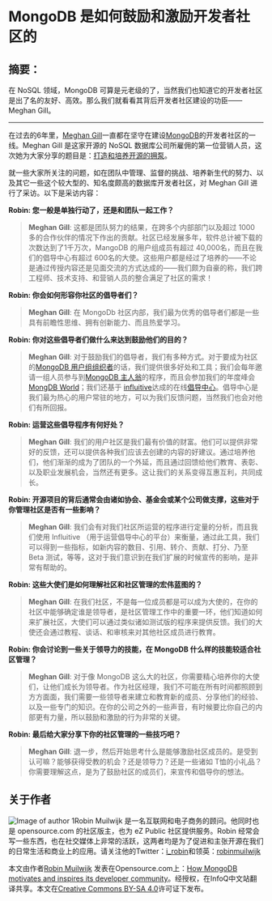 # MongoDB 是如何鼓励和激励开发者社区的

## 摘要：

在 NoSQL 领域，MongoDB 可算是元老级的了，当然我们也知道它的开发者社区是出了名的友好、高效。那么我们就看看其背后开发者社区建设的功臣——Meghan Gill。

--------------------------------------------------

在过去的6年里，[Meghan Gill](https://twitter.com/meghanpgill)一直都在坚守在建设[MongoDB](https://www.mongodb.com/)的开发者社区的一线。Meghan Gill 是这家开源的 NoSQL 数据库公司所雇佣的第一位营销人员，这次她为大家分享的题目是：[打造和培养开源的拥泵](http://conferences.oreilly.com/oscon/open-source-us/public/schedule/detail/48414)。

就一些大家所关注的问题，如在团队中管理、监督的挑战、培养新生代的努力、以及其它一些这个较大型的、知名度颇高的数据库开发者社区，对 Meghan Gill 进行了采访。以下是采访内容：

**Robin: 您一般是单独行动了，还是和团队一起工作？**

> **Meghan Gill**: 这都是团队努力的结果，在跨多个内部部门以及超过 1000 多的合作伙伴的情况下作出的贡献。社区已经发展多年，软件总计被下载的次数达到了1千万次，MangoDB 的用户组成员有超过 40,000名，而且在我们的倡导中心有超过 600名的大使。这些用户都是经过了培养的——不论是通过传授内容还是见面交流的方式达成的——我们颇为自豪的称，我们跨工程师、技术支持、和营销人员的整合满足了社区的需求！

**Robin: 你会如何​​形容你社区的倡导者们？**

> **Meghan Gill**: 在 MongoDb 社区内部，我们最为优秀的倡导者们都是一些具有前瞻性思维、拥有创新能力、而且热爱学习。

**Robin: 你对这些倡导者们做什么来达到鼓励他们的目的？**

> **Meghan Gill**: 对于鼓励我们的倡导者，我们有多种方式。对于要成为社区的[MongoDB 用户组组织者](https://www.mongodb.org/community/playbook)的话，我们提供很多好处和工具；我们会每年邀请一组人员参与到[MongoDB 主人翁](https://www.mongodb.com/blog/post/nominations-for-the-2016-mongodb-masters-program-are-open)的程序，而且会参加我们的年度峰会 [MongDB World](https://www.mongodb.com/world16)；我们还基于 [influitive](http://influitive.com/)达成的在线[倡导中心](https://www.mongodb.org/community)。倡导中心是我们最为热心的用户常驻的地方，可以为我们反馈问题，当然我们也会对他们有所回报。

**Robin: 运营这些倡导程序有何好处？**

> **Meghan Gill**: 我们的用户社区是我们最有价值的财富。他们可以提供非常好的反馈，还可以提供各种我们应该去创建的内容的好建议。通过培养他们，他们渐渐的成为了团队的一个外延，而且通过回馈给他们教育、表彰、以及职业发展机会，当然还有更多。这让我们的关系变得互惠互利，共同成长。

**Robin: 开源项目的背后通常会由诸如协会、基金会或某个公司做支撑，这些对于你管理社区是否有一些影响？**

> **Meghan Gill**: 我们会有对我们社区所运营的程序进行定量的分析，而且我们使用 Influitive （用于运营倡导中心的平台）来衡量，通过此工具，我们可以得到一些指标，如新内容的数目、引用、转介、贡献、打分、乃至 Beta 测试，等等，这对于我们意识到在我们扩展的时候宣传的影响，是非常有帮助的。

**Robin: 这些大使们是如何理解社区和社区管理的宏伟蓝图的？**

> **Meghan Gill**: 在我们社区，不是每一位成员都是可以成为大使的，在你的社区中能够确定谁是领导者，是社区管理工作中的重要一环，他们知道如何来扩展社区，大使们可以通过类似诸如测试版的程序来提供反馈。我们的大使还会通过教程、谈话、和审核来对其他社区成员进行教育。

**Robin: 你会讨论到一些关于领导力的技能，在 MongoDB 什么样的技能较适合社区管理？**

> **Meghan Gill**: 对于像 MongoDB 这么大的社区，你需要精心培养你的大使们，让他们成长为领导者。作为社区经理，我们不可能在所有时间都照顾到方方面面，我们需要一些领导者来建立和教育新的成员、分享他们的经验、以及一些专门的知识。在你的公司之外的一些声音，有时候要比你自己的内部更有力量，所以鼓励和激励的行为非常的关键。

**Robin: 最后给大家分享下你的社区管理的一些技巧吧？**

> **Meghan Gill**: 退一步，然后开始思考什么是能够激励社区成员的。是受到认可嘛？能够获得受教的机会？还是领导力？还是一些诸如 T恤的小礼品？你需要理解这点，是为了鼓励社区的成员们，来宣传和倡导你的想法。


## 关于作者
![Image of author 1](https://opensource.com/sites/default/files/styles/profile_pictures/public/robinm-low-3-square.jpg)Robin Muilwijk 是一名互联网和电子商务的顾问。他同时也是 opensource.com 的社区版主，也为 eZ Public 社区提供服务。Robin 经常会写一些东西，也在社交媒体上非常的活跃，这两者均是为了促进和主张开源在我们的日常生活和商业上的应用。请关注他的Twitter：[i_robin](http://twitter.com/i_robin)和领英：[robinmuilwijk](http://www.linkedin.com/in/robinmuilwijk)

本文由作者[Robin Muilwijk](https://opensource.com/users/robinmuilwijk) 发表在Opensource.com上：[How MongoDB motivates and inspires its developer community](https://opensource.com/life/16/4/oscon-interview-meghan-gill-mongodb)。经授权，在InfoQ中文站翻译共享。本文在[Creative Commons BY-SA 4.0](http://creativecommons.org/licenses/by-sa/4.0/)许可证下发布。
